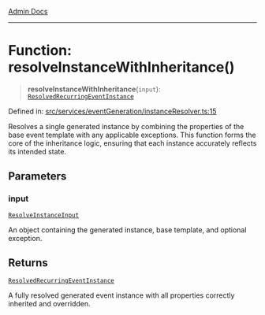 [Admin Docs](/)

***

# Function: resolveInstanceWithInheritance()

> **resolveInstanceWithInheritance**(`input`): [`ResolvedRecurringEventInstance`](../../../../drizzle/tables/recurringEventInstances/type-aliases/ResolvedRecurringEventInstance.md)

Defined in: [src/services/eventGeneration/instanceResolver.ts:15](https://github.com/Sourya07/talawa-api/blob/61a1911602b2f0aac7635e08ae2918f4f768e8ff/src/services/eventGeneration/instanceResolver.ts#L15)

Resolves a single generated instance by combining the properties of the base event template
with any applicable exceptions. This function forms the core of the inheritance logic,
ensuring that each instance accurately reflects its intended state.

## Parameters

### input

[`ResolveInstanceInput`](../../types/interfaces/ResolveInstanceInput.md)

An object containing the generated instance, base template, and optional exception.

## Returns

[`ResolvedRecurringEventInstance`](../../../../drizzle/tables/recurringEventInstances/type-aliases/ResolvedRecurringEventInstance.md)

A fully resolved generated event instance with all properties correctly inherited and overridden.
